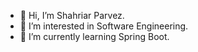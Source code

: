- 👋 Hi, I’m Shahriar Parvez.
- 👀 I’m interested in Software Engineering.
- 🌱 I’m currently learning Spring Boot.
<!-- - 💞️ I’m looking to collaborate on ... -->
<!-- - 📫 How to reach me ... -->

<!---
ShahriarAES/ShahriarAES is a ✨ special ✨ repository because its `README.md` (this file) appears on your GitHub profile.
You can click the Preview link to take a look at your changes.
--->
